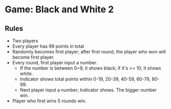 # Game: Black and White 2

## Rules
* Two players
* Every player has 99 points in total
* Randomly becomes first player; after first round, the player who won will become first player.
* Every round, first player input a number.
    * If the number is between 0~9, it shows black; if it's >= 10, it shows white.
    * Indicator shows total points within 0-19, 20-39, 40-59, 60-79, 80-99.
    * Next player input a number; Indicator shows. The bigger number win.
* Player who first wins 5 rounds win.
